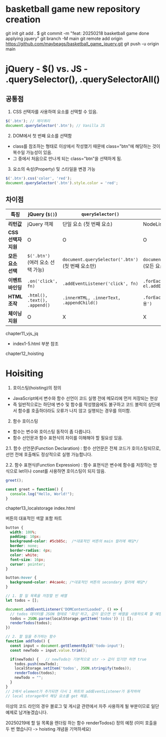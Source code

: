 # basketball game new repository creation

git init
git add .
$ git commit -m "feat: 20250218 basketball game done applying jquery"
git branch -M main
git remote add origin https://github.com/maybeags/basketball_game_jquery.git
git push -u origin main

# jQuery - $() vs. JS - .querySelector(), .querySelectorAll()

## 공통점
1. CSS 선택자를 사용하여 요소를 선택할 수 있음.
```javascript
$('.btn'); // 제이쿼리
document.querySelector('.btn'); // Vanilla JS
```
2. DOM에서 첫 번째 요소를 선택함
- class를 참조하는 형태로 이상에서 작성했기 때문에 class="btn"에 해당하는 것이 복수일 가능성이 있음.
- 그 중에서 처음으로 만나게 되는 class="btn"을 선택하게 됨.
3. 요소의 속성(Property) 및 스타일을 변경 가능
```js
$('.btn').css('color', 'red');
document.querySelector('.btn').style.color = 'red';
```
## 차이점
| 특징             | jQuery (`$()`)                  | `querySelector()`                  | `querySelectorAll()`              |
|-----------------|--------------------------------|----------------------------------|----------------------------------|
| **리턴값**       | jQuery 객체                     | 단일 요소 (첫 번째 요소)           | NodeList (유사 배열)             |
| **CSS 선택자 지원** | O                              | O                                | O                                |
| **모든 요소 선택** | `$('.btn')` (여러 요소 선택 가능) | `document.querySelector('.btn')` (첫 번째 요소만) | `document.querySelectorAll('.btn')` (모든 요소) |
| **이벤트 바인딩** | `.on('click', fn)`             | `.addEventListener('click', fn)` | `.forEach(el => el.addEventListener('click', fn))` |
| **HTML 조작**   | `.html(), .text(), .append()`   | `.innerHTML, .innerText, .appendChild()` | `.forEach(el => el.innerHTML = '내용')` |
| **체이닝 지원** | O                              | X                                | X                                |


chapter11_vjs_jq

- index1-5.html 부분 참조

chapter12_hoisting

# Hoisiting
1. 호이스팅(hoisting)의 정의
- JavaScript에서 변수와 함수 선언이 코드 실행 전에 메모리에 먼저 저장되는 현상
- 즉 일반적으로는 하단에 변수 및 함수를 작성했음에도 불구하고 코드 블럭의 상단에서 함수를 호출하더라도 오류가 나지 않고 실행되는 경우를 의미함.

2. 함수 호이스팅
- 함수는 변수와 호이스팅 동작이 좀 다릅니다.
- 함수 선언문과 함수 표현식의 차이를 이해해야 할 필요성 있음.

2.1. 함수 선언문(Function Declaration)
: 함수 선언문은 전체 코드가 호이스팅되므로, 선언 전에 호출해도 정상적으로 실행 가능합니다.

2.2. 함수 표현식(Function Expression)
: 함수 표현식은 변수에 함수를 저장하는 방식으로 let이나 const를 사용하면 호이스팅이 되지 않음.

```js
greet();

const greet = function() {
  console.log("Hello, World!");
}
```

chapter13_localstorage
index.html

버튼의 대표적인 색깔 포함 파트

```css
button {
  width: 100%;
  padding: 10px;
  background-color: #5cb85c;  /*대표적인 버튼의 main 컬러에 해당*/
  border: none;
  border-radius: 4px;
  color: white;
  font-size: 16px;
  cursor: pointer;
}

button:hover {
  background-color: #4cae4c; /*대표적인 버튼의 secondary 컬러에 해당*/
}
```

```js
// 1. 할 일 목록을 저장할 빈 배열
let todos = [];

document.addEventListener('DOMContentLoaded', () => {
  // todos 데이터를 JSON 형태로 '파싱'하고, 값이 없으면 빈 배열을 사용하도록 할 예정
  todos = JSON.parse(localStorage.getItem('todos')) || [];
  renderTodos(todos);
})

// 2. 할 일을 추가하는 함수
function addTodo() {
  const input = document.getElementById('todo-input');
  const newTodo = input.value.trim();

  if(newTodo) {   // newTodo는 기본적으로 str -> 값이 있기만 하면 true
    todos.push(newTodo);
    localStorage.setItem('todos', JSON.stringify(todos));
    renderTodos(todos);
    newTodo = "";
  }
}
// 2에서 element가 추가되면 다시 1 파트의 addEventListener가 동작하여
// local storage에서 해당 요소를 get 해옴.
```

이상의 코드 라인의 경우 블로그 및 게시글 관련에서 자주 사용하게 될 부분이므로 일단 예제로 남겨놓겠습니다.

20250219에 할 일 목록을 렌더링 하는 함수 renderTodos() 정의 예정
(이미 호출을 두 번 했습니다 -> hoisting 개념을 기억하세요)

